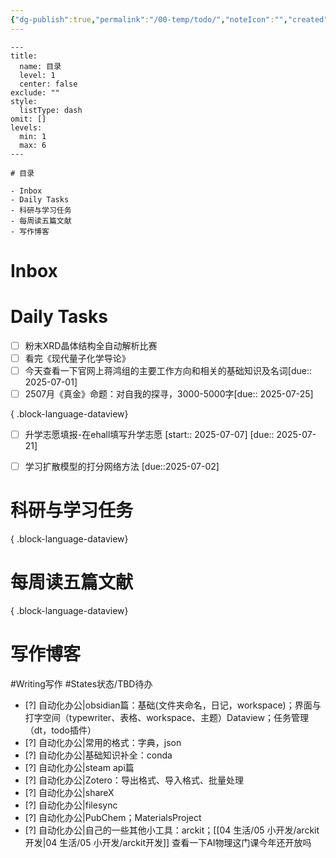 ```yaml
---
{"dg-publish":true,"permalink":"/00-temp/todo/","noteIcon":"","created":"2025-02-15T23:41","updated":"2025-07-02T14:33"}
---
```



```insta-toc
---
title:
  name: 目录
  level: 1
  center: false
exclude: ""
style:
  listType: dash
omit: []
levels:
  min: 1
  max: 6
---

# 目录

- Inbox
- Daily Tasks
- 科研与学习任务
- 每周读五篇文献
- 写作博客
```
# Inbox
# Daily Tasks
- [ ] 粉末XRD晶体结构全自动解析比赛
- [ ] 看完《现代量子化学导论》
- [ ] 今天查看一下官网上蒋鸿组的主要工作方向和相关的基础知识及名词[due:: 2025-07-01]
- [ ] 2507月《真金》命题：对自我的探寻，3000-5000字[due:: 2025-07-25]

{ .block-language-dataview}
- [ ] 升学志愿填报-在ehall填写升学志愿 [start:: 2025-07-07] [due:: 2025-07-21]
- [ ] 学习扩散模型的打分网络方法 [due::2025-07-02] 


# 科研与学习任务

{ .block-language-dataview}
# 每周读五篇文献

{ .block-language-dataview}

# 写作博客
#Writing写作 #States状态/TBD待办 
- [?] 自动化办公|obsidian篇：基础(文件夹命名，日记，workspace)；界面与打字空间（typewriter、表格、workspace、主题）Dataview；任务管理（dt，todo插件）
- [?] 自动化办公|常用的格式：字典，json
- [?] 自动化办公|基础知识补全：conda
- [?] 自动化办公|steam api篇
- [?] 自动化办公|Zotero：导出格式、导入格式、批量处理
- [?] 自动化办公|shareX
- [?] 自动化办公|filesync
- [?] 自动化办公|PubChem；MaterialsProject
- [?] 自动化办公|自己的一些其他小工具：arckit；[[04 生活/05 小开发/arckit开发\|04 生活/05 小开发/arckit开发]]
查看一下AI物理这门课今年还开放吗
